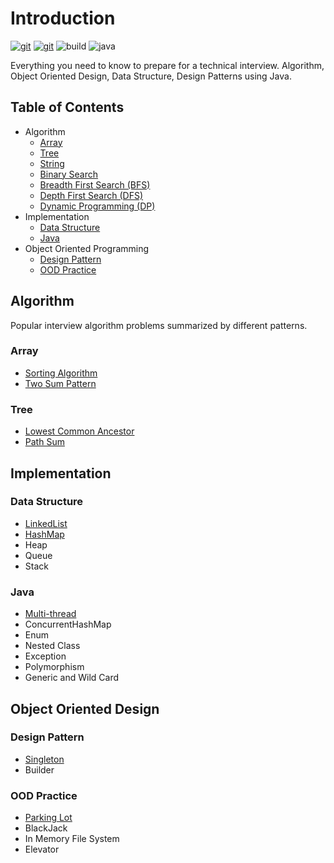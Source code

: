 # Introduction

[![git](https://badgen.net/badge/Git/zdong1995/blue?icon=github)](https://github.com/zdong1995/) [![git](https://badgen.net/badge/Repo/star/yellow?icon=git)](https://github.com/zdong1995/coding-interview) ![build](https://github.com/zdong1995/coding-interview/workflows/Build/badge.svg) ![java](https://img.shields.io/badge/Language-java-orange.svg)

Everything you need to know to prepare for a technical interview. Algorithm, Object Oriented Design, Data Structure, Design Patterns using Java.

## Table of Contents

* Algorithm
  * [Array](docs/algorithm/array/)
  * [Tree](docs/algorithm/tree/)
  * [String](docs/algorithm/string/)
  * [Binary Search](docs/algorithm/binary-search/)
  * [Breadth First Search \(BFS\)](docs/algorithm/bfs/)
  * [Depth First Search \(DFS\)](docs/algorithm/dfs/)
  * [Dynamic Programming \(DP\)](docs/algorithm/dp/)
* Implementation
  * [Data Structure](docs/implementation/data-structure/)
  * [Java](docs/implementation/java/)
* Object Oriented Programming
  * [Design Pattern](docs/object-oriented-design/designpattern/)
  * [OOD Practice](docs/object-oriented-design/ood/)

## Algorithm

Popular interview algorithm problems summarized by different patterns.

### Array

* [Sorting Algorithm](docs/algorithm/array/1.1-sorting-algorithm.md)
* [Two Sum Pattern](docs/algorithm/array/1.2-two-sum.md)

### Tree

* [Lowest Common Ancestor](docs/algorithm/tree/2.1-lca.md)
* [Path Sum](docs/algorithm/tree/2.2-path-sum.md)

## Implementation

### Data Structure

* [LinkedList](docs/implementation/data-structure/1.1-linkedlist.md)
* [HashMap](docs/implementation/data-structure/1.2-hashmap.md)
* Heap
* Queue
* Stack

### Java

* [Multi-thread](docs/implementation/java/2.1-multi-thread.md)
* ConcurrentHashMap
* Enum
* Nested Class
* Exception
* Polymorphism
* Generic and Wild Card

## Object Oriented Design

### Design Pattern

* [Singleton](docs/object-oriented-design/designpattern/1.1-singleton.md)
* Builder

### OOD Practice

* [Parking Lot](docs/object-oriented-design/ood/2.1-parking-lot.md)
* BlackJack
* In Memory File System
* Elevator

